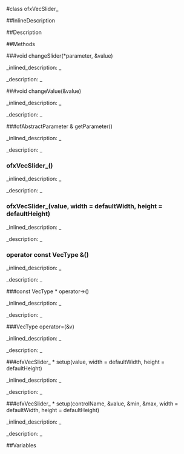 #class ofxVecSlider_


<!--
_visible: True_
_advanced: False_
_istemplated: True_
-->

##InlineDescription






##Description





##Methods



###void changeSlider(*parameter, &value)

<!--
_syntax: changeSlider(*parameter, &value)_
_name: changeSlider_
_returns: void_
_returns_description: _
_parameters: const void *parameter, float &value_
_access: protected_
_version_started: 0.8.0_
_version_deprecated: _
_summary: _
_constant: False_
_static: False_
_visible: True_
_advanced: False_
-->

_inlined_description: _








_description: _








<!----------------------------------------------------------------------------->

###void changeValue(&value)

<!--
_syntax: changeValue(&value)_
_name: changeValue_
_returns: void_
_returns_description: _
_parameters: VecType &value_
_access: protected_
_version_started: 0.8.0_
_version_deprecated: _
_summary: _
_constant: False_
_static: False_
_visible: True_
_advanced: False_
-->

_inlined_description: _








_description: _








<!----------------------------------------------------------------------------->

###ofAbstractParameter & getParameter()

<!--
_syntax: getParameter()_
_name: getParameter_
_returns: ofAbstractParameter &_
_returns_description: _
_parameters: _
_access: public_
_version_started: 0.8.0_
_version_deprecated: _
_summary: _
_constant: False_
_static: False_
_visible: True_
_advanced: False_
-->

_inlined_description: _








_description: _








<!----------------------------------------------------------------------------->

### ofxVecSlider_()

<!--
_syntax: ofxVecSlider_()_
_name: ofxVecSlider__
_returns: _
_returns_description: _
_parameters: _
_access: public_
_version_started: 0.8.0_
_version_deprecated: _
_summary: _
_constant: False_
_static: False_
_visible: True_
_advanced: False_
-->

_inlined_description: _








_description: _








<!----------------------------------------------------------------------------->

### ofxVecSlider_(value, width = defaultWidth, height = defaultHeight)

<!--
_syntax: ofxVecSlider_(value, width = defaultWidth, height = defaultHeight)_
_name: ofxVecSlider__
_returns: _
_returns_description: _
_parameters: ofParameter< VecType > value, float width=defaultWidth, float height=defaultHeight_
_access: public_
_version_started: 0.8.0_
_version_deprecated: _
_summary: _
_constant: False_
_static: False_
_visible: True_
_advanced: False_
-->

_inlined_description: _








_description: _








<!----------------------------------------------------------------------------->

### operator const VecType &()

<!--
_syntax: operator const VecType &()_
_name: operator const VecType &_
_returns: _
_returns_description: _
_parameters: _
_access: public_
_version_started: 0.8.0_
_version_deprecated: _
_summary: _
_constant: False_
_static: False_
_visible: True_
_advanced: False_
-->

_inlined_description: _








_description: _








<!----------------------------------------------------------------------------->

###const VecType * operator->()

<!--
_syntax: operator->()_
_name: operator->_
_returns: const VecType *_
_returns_description: _
_parameters: _
_access: public_
_version_started: 0.8.0_
_version_deprecated: _
_summary: _
_constant: False_
_static: False_
_visible: True_
_advanced: False_
-->

_inlined_description: _








_description: _








<!----------------------------------------------------------------------------->

###VecType operator=(&v)

<!--
_syntax: operator=(&v)_
_name: operator=_
_returns: VecType_
_returns_description: _
_parameters: const VecType &v_
_access: public_
_version_started: 0.8.0_
_version_deprecated: _
_summary: _
_constant: False_
_static: False_
_visible: True_
_advanced: False_
-->

_inlined_description: _








_description: _








<!----------------------------------------------------------------------------->

###ofxVecSlider_ * setup(value, width = defaultWidth, height = defaultHeight)

<!--
_syntax: setup(value, width = defaultWidth, height = defaultHeight)_
_name: setup_
_returns: ofxVecSlider_ *_
_returns_description: _
_parameters: ofParameter< VecType > value, float width=defaultWidth, float height=defaultHeight_
_access: public_
_version_started: 0.8.0_
_version_deprecated: _
_summary: _
_constant: False_
_static: False_
_visible: True_
_advanced: False_
-->

_inlined_description: _








_description: _








<!----------------------------------------------------------------------------->

###ofxVecSlider_ * setup(controlName, &value, &min, &max, width = defaultWidth, height = defaultHeight)

<!--
_syntax: setup(controlName, &value, &min, &max, width = defaultWidth, height = defaultHeight)_
_name: setup_
_returns: ofxVecSlider_ *_
_returns_description: _
_parameters: string controlName, const VecType &value, const VecType &min, const VecType &max, float width=defaultWidth, float height=defaultHeight_
_access: public_
_version_started: 0.8.0_
_version_deprecated: _
_summary: _
_constant: False_
_static: False_
_visible: True_
_advanced: False_
-->

_inlined_description: _








_description: _








<!----------------------------------------------------------------------------->

##Variables



